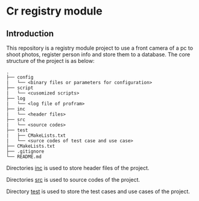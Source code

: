 # Cr registry module

## Introduction

This repository is a registry module project to use a front camera of a pc to shoot photos, register person info and store them to a database. The core structure of the project is as below:

```
.
├── config
|   └── <binary files or parameters for configuration>
├── script
|   └── <cusomized scripts>
├── log
|   └── <log file of profram>
├── inc
|   └── <header files>
├── src
|   └── <source codes>
├── test
|   ├── CMakeLists.txt
|   └── <surce codes of test case and use case>
├── CMakeLists.txt
├── .gitignore
└── README.md
```
Directories [inc](./inc) is used to store header files of the project.

Directories [src](./src) is used to source codes of the project.

Directory [test](./test) is used to store the test cases and use cases of the project.
